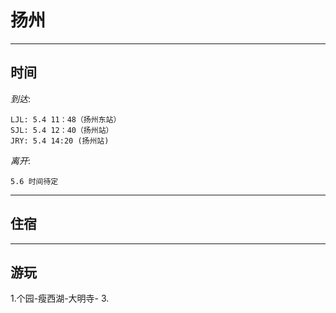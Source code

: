 # 扬州  
_____
## 时间   
_到达_:  
```  
LJL: 5.4 11：48（扬州东站）    
SJL: 5.4 12：40（扬州站）   
JRY: 5.4 14:20 (扬州站)      
```
_离开_:   
```
5.6 时间待定   
```
_____
    
## 住宿   


____
## 游玩  
1.个园-瘦西湖-大明寺-
3.
